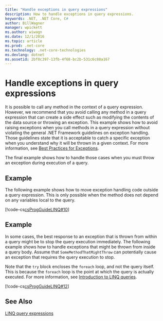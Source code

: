 ```yaml
---
title: "Handle exceptions in query expressions"
description: How to handle exceptions in query expressions.
keywords: .NET, .NET Core, C#
author: BillWagner
manager: wpickett
ms.author: wiwagn
ms.date: 12/1/2016
ms.topic: article
ms.prod: .net-core
ms.technology: .net-core-technologies
ms.devlang: dotnet
ms.assetid: 2bf0c397-13fb-4f68-bc2b-531c6c88a167
---
```

# Handle exceptions in query expressions

It is possible to call any method in the context of a query expression. However, we recommend that you avoid calling any method in a query expression that can create a side effect such as modifying the contents of the data source or throwing an exception. This example shows how to avoid raising exceptions when you call methods in a query expression without violating the general .NET Framework guidelines on exception handling. Those guidelines state that it is acceptable to catch a specific exception when you understand why it will be thrown in a given context. For more information, see [Best Practices for Exceptions](http://msdn.microsoft.com/library/f06da765-235b-427a-bfb6-47cd219af539).  
  
 The final example shows how to handle those cases when you must throw an exception during execution of a query.  
  
## Example  

 The following example shows how to move exception handling code outside a query expression. This is only possible when the method does not depend on any variables local to the query.  
  
 [!code-cs[csProgGuideLINQ#10](../../../samples/snippets/csharp/concepts/linq/how-to-handle-exceptions-in-query-expressions_1.cs)]  
  
## Example 

 In some cases, the best response to an exception that is thrown from within a query might be to stop the query execution immediately. The following example shows how to handle exceptions that might be thrown from inside a query body. Assume that `SomeMethodThatMightThrow` can potentially cause an exception that requires the query execution to stop.  
  
 Note that the `try` block encloses the `foreach` loop, and not the query itself. This is because the `foreach` loop is the point at which the query is actually executed. For more information, see [Introduction to LINQ queries](../programming-guide/concepts/linq/introduction-to-linq-queries.md).  
  
 [!code-cs[csProgGuideLINQ#12](../../../samples/snippets/csharp/concepts/linq/how-to-handle-exceptions-in-query-expressions_2.cs)]  
  

## See Also  
 [LINQ query expressions](index.md)